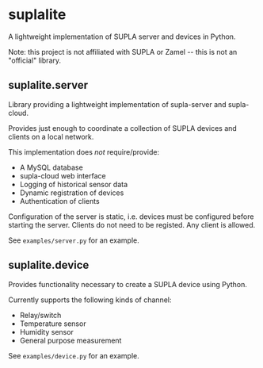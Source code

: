 suplalite
=========

A lightweight implementation of SUPLA server and devices in Python.

Note: this project is not affiliated with SUPLA or Zamel -- this is not an "official" library.

suplalite.server
----------------

Library providing a lightweight implementation of supla-server and supla-cloud.

Provides just enough to coordinate a collection of SUPLA devices and clients on a local network.

This implementation does *not* require/provide:
 - A MySQL database
 - supla-cloud web interface
 - Logging of historical sensor data
 - Dynamic registration of devices
 - Authentication of clients

Configuration of the server is static, i.e. devices must be configured before starting the
server. Clients do not need to be registed. Any client is allowed.

See `examples/server.py` for an example.

suplalite.device
----------------

Provides functionality necessary to create a SUPLA device using Python.

Currently supports the following kinds of channel:
 * Relay/switch
 * Temperature sensor
 * Humidity sensor
 * General purpose measurement

See `examples/device.py` for an example.
